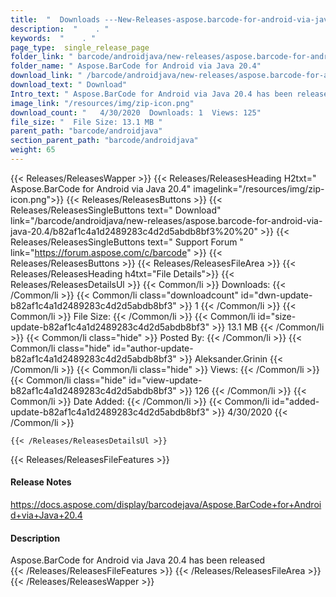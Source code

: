 ```yaml
---
title:  "  Downloads ---New-Releases-aspose.barcode-for-android-via-java-20.4 . " 
description:  "    . " 
keywords:  "    . " 
page_type:  single_release_page
folder_link: " barcode/androidjava/new-releases/aspose.barcode-for-android-via-java-20.4/"
folder_name: " Aspose.BarCode for Android via Java 20.4"
download_link: " /barcode/androidjava/new-releases/aspose.barcode-for-android-via-java-20.4/b82af1c4a1d2489283c4d2d5abdb8bf3"
download_text: " Download"
Intro_text: " Aspose.BarCode for Android via Java 20.4 has been released"
image_link: "/resources/img/zip-icon.png"
download_count: "   4/30/2020  Downloads: 1  Views: 125"
file_size: "  File Size: 13.1 MB "
parent_path: "barcode/androidjava"
section_parent_path: "barcode/androidjava"
weight: 65
---
```


{{< Releases/ReleasesWapper >}}
  {{< Releases/ReleasesHeading H2txt=" Aspose.BarCode for Android via Java 20.4" imagelink="/resources/img/zip-icon.png">}}
  {{< Releases/ReleasesButtons >}}
    {{< Releases/ReleasesSingleButtons text=" Download" link="/barcode/androidjava/new-releases/aspose.barcode-for-android-via-java-20.4/b82af1c4a1d2489283c4d2d5abdb8bf3%20%20" >}}
    {{< Releases/ReleasesSingleButtons text=" Support Forum " link="https://forum.aspose.com/c/barcode" >}}
  {{< Releases/ReleasesButtons >}}
  {{< Releases/ReleasesFileArea >}}
    {{< Releases/ReleasesHeading h4txt="File Details">}}
    {{< Releases/ReleasesDetailsUl >}}
            {{< Common/li  >}} Downloads: {{< /Common/li >}} 
      {{< Common/li class="downloadcount" id="dwn-update-b82af1c4a1d2489283c4d2d5abdb8bf3" >}} 1 {{< /Common/li >}} 
      {{< Common/li  >}} File Size: {{< /Common/li >}} 
      {{< Common/li id="size-update-b82af1c4a1d2489283c4d2d5abdb8bf3" >}} 13.1 MB {{< /Common/li >}} 
      {{< Common/li  class="hide" >}} Posted By: {{< /Common/li >}} 
      {{< Common/li class="hide" id="author-update-b82af1c4a1d2489283c4d2d5abdb8bf3" >}} Aleksander.Grinin {{< /Common/li >}} 
      {{< Common/li class="hide"  >}} Views: {{< /Common/li >}} 
      {{< Common/li class="hide" id="view-update-b82af1c4a1d2489283c4d2d5abdb8bf3" >}} 126 {{< /Common/li >}} 
      {{< Common/li  >}} Date Added: {{< /Common/li >}} 
      {{< Common/li id="added-update-b82af1c4a1d2489283c4d2d5abdb8bf3" >}} 4/30/2020 {{< /Common/li >}} 

    {{< /Releases/ReleasesDetailsUl >}}

  {{< Releases/ReleasesFileFeatures >}}
      <h4>Release Notes</h4><div><a href="https://docs.aspose.com/display/barcodejava/Aspose.BarCode+for+Android+via+Java+20.4">https://docs.aspose.com/display/barcodejava/Aspose.BarCode+for+Android+via+Java+20.4</a></div><h4>Description</h4><div class="HTMLDescription">Aspose.BarCode for Android via Java 20.4 has been released</div>
  {{< /Releases/ReleasesFileFeatures >}}
 {{< /Releases/ReleasesFileArea >}}
{{< /Releases/ReleasesWapper >}}



